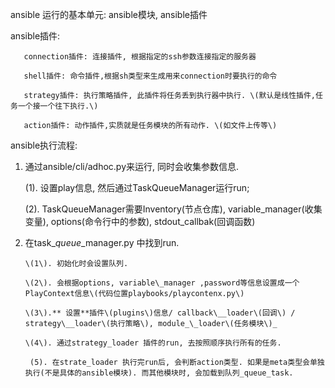 ansible 运行的基本单元: ansible模块, ansible插件

ansible插件:

```
   connection插件: 连接插件, 根据指定的ssh参数连接指定的服务器

   shell插件: 命令插件,根据sh类型来生成用来connection时要执行的命令

   strategy插件: 执行策略插件, 此插件将任务丢到执行器中执行. \(默认是线性插件,任务一个接一个往下执行.\)

   action插件: 动作插件,实质就是任务模块的所有动作. \(如文件上传等\)
```

ansible执行流程:

1. 通过ansible/cli/adhoc.py来运行, 同时会收集参数信息.

   \(1\). 设置play信息, 然后通过TaskQueueManager运行run;

   \(2\). TaskQueueManager需要Inventory\(节点仓库\), variable\_manager\(收集变量\), options\(命令行中的参数\), stdout\_callbak\(回调函数\)

2. 在task\__queue_\_manager.py 中找到run.

   ```
   \(1\). 初始化时会设置队列.

   \(2\). 会根据options, variable\_manager ,password等信息设置成一个PlayContext信息\(代码位置playbooks/playcontenx.py\)

   \(3\).** 设置**插件\(plugins\)信息/ callback\__loader\(回调\) / strategy\__loader\(执行策略\), module_\_loader\(任务模块\)_

   \(4\). 通过strategy_loader 插件的run, 去按照顺序执行所有的任务.

    (5). 在strate_loader 执行完run后, 会判断action类型. 如果是meta类型会单独执行(不是具体的ansible模块). 而其他模块时, 会加载到队列_queue_task.
 
 

   ```



